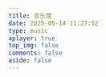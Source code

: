 ```yaml
---
title: 音乐馆
date: 2025-05-14 11:27:52
type: music
aplayer: true
top_img: false
comments: false
aside: false
---
```

